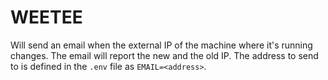 # WEETEE

Will send an email when the external IP of the machine where it's running changes. The email will report the new and the old IP. The address to send to is defined in the `.env` file as `EMAIL=<address>`.

